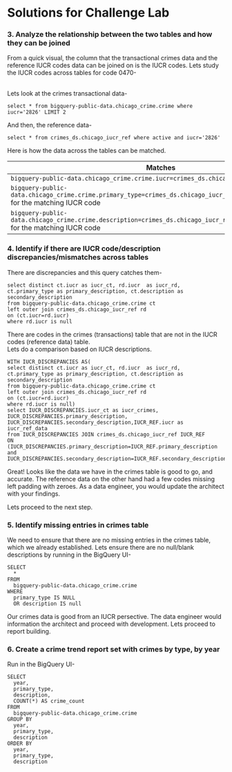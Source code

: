 # Solutions for Challenge Lab

### 3. Analyze the relationship between the two tables and how they can be joined

From a quick visual, the column that the transactional crimes data and the reference IUCR codes data can be joined on is the IUCR codes. Lets study the IUCR codes across tables for code 0470-

<br>Lets look at the crimes transactional data-
```
select * from bigquery-public-data.chicago_crime.crime where iucr='2826' LIMIT 2
```

And then, the reference data-
```
select * from crimes_ds.chicago_iucr_ref where active and iucr='2826'
```

Here is how the data across the tables can be matched.

| Matches | 
| -- |
| ```bigquery-public-data.chicago_crime.crime.iucr=crimes_ds.chicago_iucr_ref.iucr``` | 
| ```bigquery-public-data.chicago_crime.crime.primary_type=crimes_ds.chicago_iucr_ref.PRIMARY_DESCRIPTION``` for the matching IUCR code | 
| ```bigquery-public-data.chicago_crime.crime.description=crimes_ds.chicago_iucr_ref.SECONDARY_DESCRIPTION``` for the matching IUCR code | 




### 4. Identify if there are IUCR code/description discrepancies/mismatches across tables

There are discrepancies and this query catches them-
```
select distinct ct.iucr as iucr_ct, rd.iucr  as iucr_rd, ct.primary_type as primary_description, ct.description as secondary_description 
from bigquery-public-data.chicago_crime.crime ct
left outer join crimes_ds.chicago_iucr_ref rd
on (ct.iucr=rd.iucr)
where rd.iucr is null
```

There are codes in the crimes (transactions) table that are not in the IUCR codes (reference data) table. <br>
Lets do a comparison based on IUCR descriptions.<br>

```
WITH IUCR_DISCREPANCIES AS(
select distinct ct.iucr as iucr_ct, rd.iucr  as iucr_rd, ct.primary_type as primary_description, ct.description as secondary_description 
from bigquery-public-data.chicago_crime.crime ct
left outer join crimes_ds.chicago_iucr_ref rd
on (ct.iucr=rd.iucr)
where rd.iucr is null)
select IUCR_DISCREPANCIES.iucr_ct as iucr_crimes, IUCR_DISCREPANCIES.primary_description, IUCR_DISCREPANCIES.secondary_description,IUCR_REF.iucr as iucr_ref_data  
from IUCR_DISCREPANCIES JOIN crimes_ds.chicago_iucr_ref IUCR_REF
ON (IUCR_DISCREPANCIES.primary_description=IUCR_REF.primary_description and IUCR_DISCREPANCIES.secondary_description=IUCR_REF.secondary_description)
```

Great! Looks like the data we have in the crimes table is good to go, and accurate. The reference data on the other hand had a few codes missing left padding with zeroes. As a data engineer, you would update the architect with your findings.

Lets proceed to the next step.

### 5. Identify missing entries in crimes table

We need to ensure that there are no missing entries in the crimes table, which we already established. Lets ensure there are no null/blank descriptions by running in the BigQuery UI-
```
SELECT
  *
FROM
  bigquery-public-data.chicago_crime.crime
WHERE
  primary_type IS NULL
  OR description IS null
 ```


Our crimes data is good from an IUCR persective. The data engineer would information the architect and proceed with development. Lets proceed to report building.


### 6. Create a crime trend report set with crimes by type, by year

Run in the BigQuery UI-
```
SELECT
  year,
  primary_type,
  description,
  COUNT(*) AS crime_count
FROM
  bigquery-public-data.chicago_crime.crime
GROUP BY
  year,
  primary_type,
  description
ORDER BY
  year,
  primary_type,
  description
  ```



